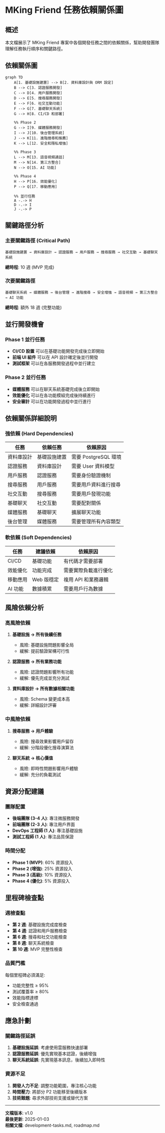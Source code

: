# MKing Friend 任務依賴關係圖

## 概述

本文檔展示了 MKing Friend 專案中各個開發任務之間的依賴關係，幫助開發團隊理解任務執行順序和關鍵路徑。

## 依賴關係圖

```mermaid
graph TD
    A[1. 基礎設施建置] --> B[2. 資料庫設計與 ORM 設定]
    B --> C[3. 認證服務開發]
    C --> D[4. 用戶服務開發]
    D --> E[5. 搜尋服務開發]
    E --> F[6. 社交互動功能]
    F --> G[7. 基礎聊天系統]
    G --> H[8. CI/CD 和部署]
    
    %% Phase 2
    G --> I[9. 媒體服務開發]
    I --> J[10. 後台管理系統]
    J --> K[11. 進階搜尋和推薦]
    K --> L[12. 安全和隱私增強]
    
    %% Phase 3
    L --> M[13. 語音視頻通話]
    M --> N[14. 第三方整合]
    N --> O[15. AI 功能]
    
    %% Phase 4
    H --> P[16. 效能優化]
    P --> Q[17. 移動應用]
    
    %% 並行任務
    A -.-> H
    D -.-> I
    J -.-> P
```

## 關鍵路徑分析

### 主要關鍵路徑 (Critical Path)
```
基礎設施建置 → 資料庫設計 → 認證服務 → 用戶服務 → 搜尋服務 → 社交互動 → 基礎聊天系統
```

**總時程**: 10 週 (MVP 完成)

### 次要關鍵路徑
```
基礎聊天系統 → 媒體服務 → 後台管理 → 進階搜尋 → 安全增強 → 語音視頻 → 第三方整合 → AI 功能
```

**總時程**: 額外 18 週 (完整功能)

## 並行開發機會

### Phase 1 並行任務
- **CI/CD 設置** 可以在基礎功能開發完成後立即開始
- **前端 UI 組件** 可以在 API 設計確定後並行開發
- **測試框架** 可以在各服務開發過程中並行建立

### Phase 2 並行任務
- **媒體服務** 可以在聊天系統基礎完成後立即開始
- **效能優化** 可以在各功能模組完成後持續進行
- **安全審計** 可以在功能開發過程中並行進行

## 依賴關係詳細說明

### 強依賴 (Hard Dependencies)

| 任務 | 依賴任務 | 依賴原因 |
|------|----------|----------|
| 資料庫設計 | 基礎設施建置 | 需要 PostgreSQL 環境 |
| 認證服務 | 資料庫設計 | 需要 User 資料模型 |
| 用戶服務 | 認證服務 | 需要身份驗證機制 |
| 搜尋服務 | 用戶服務 | 需要用戶資料進行搜尋 |
| 社交互動 | 搜尋服務 | 需要用戶發現功能 |
| 基礎聊天 | 社交互動 | 需要配對關係 |
| 媒體服務 | 基礎聊天 | 擴展聊天功能 |
| 後台管理 | 媒體服務 | 需要管理所有內容類型 |

### 軟依賴 (Soft Dependencies)

| 任務 | 建議依賴 | 依賴原因 |
|------|----------|----------|
| CI/CD | 基礎功能 | 有代碼才需要部署 |
| 效能優化 | 功能完成 | 需要實際負載進行優化 |
| 移動應用 | Web 版穩定 | 複用 API 和業務邏輯 |
| AI 功能 | 數據積累 | 需要用戶行為數據 |

## 風險依賴分析

### 高風險依賴
1. **基礎設施 → 所有後續任務**
   - 風險: 基礎設施問題影響全局
   - 緩解: 提前驗證架構可行性

2. **認證服務 → 所有業務功能**
   - 風險: 認證問題影響所有功能
   - 緩解: 優先完成並充分測試

3. **資料庫設計 → 所有數據相關功能**
   - 風險: Schema 變更成本高
   - 緩解: 詳細設計評審

### 中風險依賴
1. **搜尋服務 → 用戶體驗**
   - 風險: 搜尋效果影響用戶留存
   - 緩解: 分階段優化搜尋演算法

2. **聊天系統 → 核心價值**
   - 風險: 即時性問題影響用戶體驗
   - 緩解: 充分的負載測試

## 資源分配建議

### 團隊配置
- **後端團隊 (3-4 人)**: 專注微服務開發
- **前端團隊 (2-3 人)**: 專注用戶界面
- **DevOps 工程師 (1 人)**: 專注基礎設施
- **測試工程師 (1 人)**: 專注品質保證

### 時間分配
- **Phase 1 (MVP)**: 60% 資源投入
- **Phase 2 (增強)**: 25% 資源投入
- **Phase 3 (高級)**: 10% 資源投入
- **Phase 4 (優化)**: 5% 資源投入

## 里程碑檢查點

### 週檢查點
- **第 2 週**: 基礎設施完成度檢查
- **第 4 週**: 認證和用戶服務檢查
- **第 6 週**: 搜尋和社交功能檢查
- **第 8 週**: 聊天系統檢查
- **第 10 週**: MVP 完整性檢查

### 品質門檻
每個里程碑必須滿足:
- 功能完整性 ≥ 95%
- 測試覆蓋率 ≥ 80%
- 效能指標達標
- 安全檢查通過

## 應急計劃

### 關鍵路徑延誤
1. **基礎設施延誤**: 考慮使用雲服務快速部署
2. **認證服務延誤**: 優先實現基本認證，後續增強
3. **聊天系統延誤**: 先實現基本訊息，後續加入即時性

### 資源不足
1. **開發人力不足**: 調整功能範圍，專注核心功能
2. **時間壓力**: 將部分 P2 功能移至後續版本
3. **技術難題**: 尋求外部技術支援或替代方案

---

**文檔版本**: v1.0  
**最後更新**: 2025-01-03  
**相關文檔**: development-tasks.md, roadmap.md